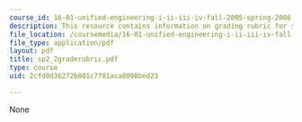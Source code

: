 ```yaml
---
course_id: 16-01-unified-engineering-i-ii-iii-iv-fall-2005-spring-2006
description: This resource contains information on grading rubric for systems problems.
file_location: /coursemedia/16-01-unified-engineering-i-ii-iii-iv-fall-2005-spring-2006/2cfd0d36272b801c7f81aca8098bed23_sp2_2graderubric.pdf
file_type: application/pdf
layout: pdf
title: sp2_2graderubric.pdf
type: course
uid: 2cfd0d36272b801c7f81aca8098bed23

---
```

None